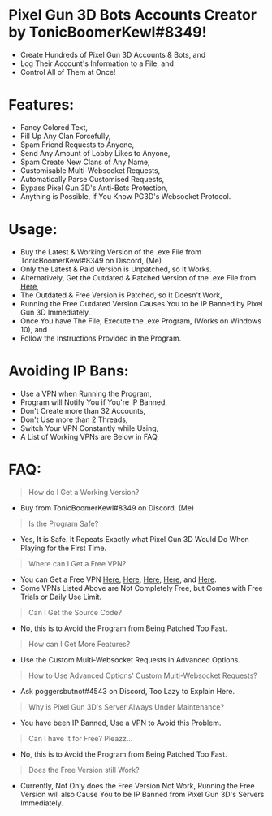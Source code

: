 # Pixel Gun 3D Bots Accounts Creator by TonicBoomerKewl#8349!
- Create Hundreds of Pixel Gun 3D Accounts & Bots, and
- Log Their Account's Information to a File, and
- Control All of Them at Once!

# Features:
- Fancy Colored Text,
- Fill Up Any Clan Forcefully,
- Spam Friend Requests to Anyone,
- Send Any Amount of Lobby Likes to Anyone,
- Spam Create New Clans of Any Name,
- Customisable Multi-Websocket Requests,
- Automatically Parse Customised Requests,
- Bypass Pixel Gun 3D's Anti-Bots Protection,
- Anything is Possible, if You Know PG3D's Websocket Protocol.

# Usage:
- Buy the Latest & Working Version of the .exe File from TonicBoomerKewl#8349 on Discord, (Me)
- Only the Latest & Paid Version is Unpatched, so It Works.
- Alternatively, Get the Outdated & Patched Version of the .exe File from [Here](https://github.com/TonicBoomerKewl/pg3d-bots-accounts-creator/releases/latest),
- The Outdated & Free Version is Patched, so It Doesn't Work,
- Running the Free Outdated Version Causes You to be IP Banned by Pixel Gun 3D Immediately.
- Once You have The File, Execute the .exe Program, (Works on Windows 10), and
- Follow the Instructions Provided in the Program.

# Avoiding IP Bans:
- Use a VPN when Running the Program,
- Program will Notify You if You're IP Banned,
- Don't Create more than 32 Accounts,
- Don't Use more than 2 Threads,
- Switch Your VPN Constantly while Using,
- A List of Working VPNs are Below in FAQ.

# FAQ:
> How do I Get a Working Version?
- Buy from TonicBoomerKewl#8349 on Discord. (Me)
> Is the Program Safe?
- Yes, It is Safe. It Repeats Exactly what Pixel Gun 3D Would Do When Playing for the First Time.
> Where can I Get a Free VPN?
- You can Get a Free VPN [Here](https://www.hotspotshield.com/), [Here](https://www.vpnunlimitedapp.com/), [Here](https://www.vpnbook.com/freevpn), [Here](https://www.vpngate.net/), and [Here](https://openvpn.net/download-open-vpn/).
- Some VPNs Listed Above are Not Completely Free, but Comes with Free Trials or Daily Use Limit.
> Can I Get the Source Code?
- No, this is to Avoid the Program from Being Patched Too Fast.
> How can I Get More Features?
- Use the Custom Multi-Websocket Requests in Advanced Options.
> How to Use Advanced Options' Custom Multi-Websocket Requests?
- Ask poggersbutnot#4543 on Discord, Too Lazy to Explain Here.
> Why is Pixel Gun 3D's Server Always Under Maintenance?
- You have been IP Banned, Use a VPN to Avoid this Problem.
> Can I have It for Free? Pleazz...
- No, this is to Avoid the Program from Being Patched Too Fast.
> Does the Free Version still Work?
- Currently, Not Only does the Free Version Not Work, Running the Free Version will also Cause You to be IP Banned from Pixel Gun 3D's Servers Immediately.

<!--gAAAAABgXYfC5dv1G2Amfzz35Pe3SUHWY9N9fbxR5x8u2pwfmx1mf79MlgyjolvpjJurhb_y2BXgpN4rS5SCCrNkV3z71r60zRKLBRso2_kAJL998LK4Kjj1H9KJ_KH6P9PggBgQ5R6TviuDj7rPAkvAAPschBTbvqkMyVrH7yeuu9jTTqzKuHCjUWKb0NdRB1DhzYWQYFacYTkvhqphji3pxxHLoBv-NIU4whdG6v69kQD2HIJnTPFLjGnIeJX_tWU3c8lTsIQ9NV_eVwTsUGsMbUGiF5-iwOd64VotlnseElcv_qX0RuSaujWtgRsYpQ8FZGq6ZVBNgbekKU7VTfxGgsCPYnSCNRXM7aZ3gHGlgo-aasU_93sdMCgTb0zSYDW1sckGzQmeUDlnXdK2m2zxdY7arV0FsjJ8MHKtBdZ6Ppks3rwWdxNOL_l2Dv8u23OS3PH7SwcQJRVZx0tmhzonoDk7ig8POHh7rk_6Go-hBvLxouqEldQ3cmy1vF_8qs4Af-u1dVE5DJFNnzHorulqWQlTz8Nuv8nV5sm_h_ThXarnst0y-xc6tox-Um_lYWhneTFqRXbEPqdHQfODdK6cERTa86YGmg==-->
